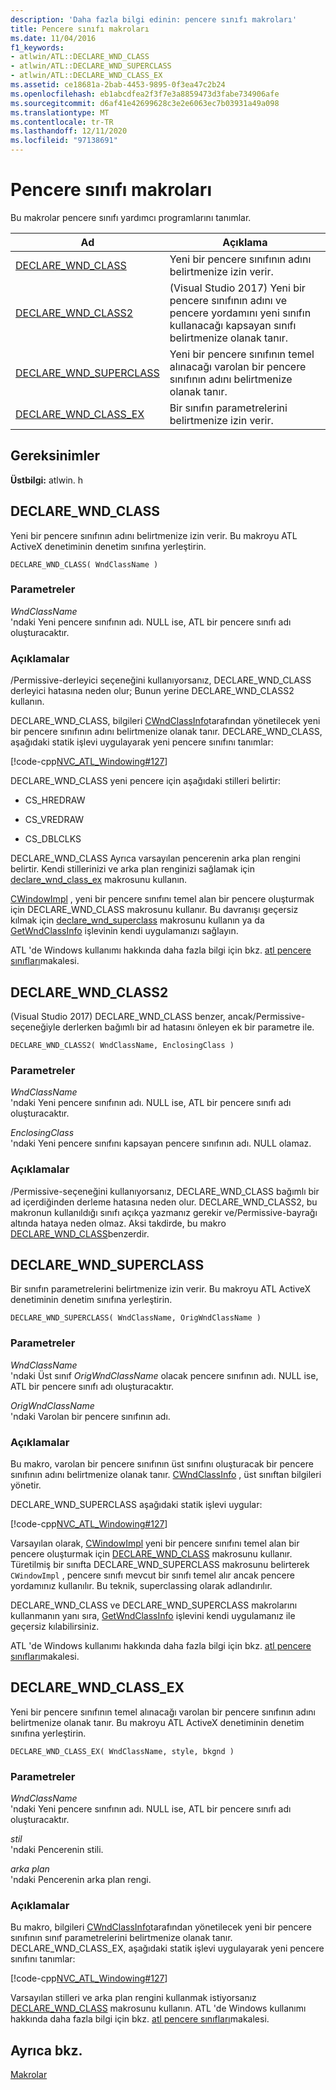 ```yaml
---
description: 'Daha fazla bilgi edinin: pencere sınıfı makroları'
title: Pencere sınıfı makroları
ms.date: 11/04/2016
f1_keywords:
- atlwin/ATL::DECLARE_WND_CLASS
- atlwin/ATL::DECLARE_WND_SUPERCLASS
- atlwin/ATL::DECLARE_WND_CLASS_EX
ms.assetid: ce18681a-2bab-4453-9895-0f3ea47c2b24
ms.openlocfilehash: eb1abcdfea2f3f7e3a8859473d3fabe734906afe
ms.sourcegitcommit: d6af41e42699628c3e2e6063ec7b03931a49a098
ms.translationtype: MT
ms.contentlocale: tr-TR
ms.lasthandoff: 12/11/2020
ms.locfileid: "97138691"
---
```

# <a name="window-class-macros"></a>Pencere sınıfı makroları

Bu makrolar pencere sınıfı yardımcı programlarını tanımlar.

|Ad|Açıklama|
|-|-|
|[DECLARE_WND_CLASS](#declare_wnd_class)|Yeni bir pencere sınıfının adını belirtmenize izin verir.|
|[DECLARE_WND_CLASS2](#declare_wnd_class2)|(Visual Studio 2017) Yeni bir pencere sınıfının adını ve pencere yordamını yeni sınıfın kullanacağı kapsayan sınıfı belirtmenize olanak tanır.|
|[DECLARE_WND_SUPERCLASS](#declare_wnd_superclass)|Yeni bir pencere sınıfının temel alınacağı varolan bir pencere sınıfının adını belirtmenize olanak tanır.|
|[DECLARE_WND_CLASS_EX](#declare_wnd_class_ex)|Bir sınıfın parametrelerini belirtmenize izin verir.|

## <a name="requirements"></a>Gereksinimler

**Üstbilgi:** atlwin. h

## <a name="declare_wnd_class"></a><a name="declare_wnd_class"></a> DECLARE_WND_CLASS

Yeni bir pencere sınıfının adını belirtmenize izin verir. Bu makroyu ATL ActiveX denetiminin denetim sınıfına yerleştirin.

```
DECLARE_WND_CLASS( WndClassName )
```

### <a name="parameters"></a>Parametreler

*WndClassName*<br/>
'ndaki Yeni pencere sınıfının adı. NULL ise, ATL bir pencere sınıfı adı oluşturacaktır.

### <a name="remarks"></a>Açıklamalar

/Permissive-derleyici seçeneğini kullanıyorsanız, DECLARE_WND_CLASS derleyici hatasına neden olur; Bunun yerine DECLARE_WND_CLASS2 kullanın.

DECLARE_WND_CLASS, bilgileri [CWndClassInfo](cwndclassinfo-class.md)tarafından yönetilecek yeni bir pencere sınıfının adını belirtmenize olanak tanır. DECLARE_WND_CLASS, aşağıdaki statik işlevi uygulayarak yeni pencere sınıfını tanımlar:

[!code-cpp[NVC_ATL_Windowing#127](../../atl/codesnippet/cpp/window-class-macros_1.cpp)]

DECLARE_WND_CLASS yeni pencere için aşağıdaki stilleri belirtir:

- CS_HREDRAW

- CS_VREDRAW

- CS_DBLCLKS

DECLARE_WND_CLASS Ayrıca varsayılan pencerenin arka plan rengini belirtir. Kendi stillerinizi ve arka plan renginizi sağlamak için [declare_wnd_class_ex](#declare_wnd_class_ex) makrosunu kullanın.

[CWindowImpl](cwindowimpl-class.md) , yeni bir pencere sınıfını temel alan bir pencere oluşturmak için DECLARE_WND_CLASS makrosunu kullanır. Bu davranışı geçersiz kılmak için [declare_wnd_superclass](#declare_wnd_superclass) makrosunu kullanın ya da [GetWndClassInfo](cwindowimpl-class.md#getwndclassinfo) işlevinin kendi uygulamanızı sağlayın.

ATL 'de Windows kullanımı hakkında daha fazla bilgi için bkz. [atl pencere sınıfları](../../atl/atl-window-classes.md)makalesi.

## <a name="declare_wnd_class2"></a><a name="declare_wnd_class2"></a> DECLARE_WND_CLASS2

(Visual Studio 2017) DECLARE_WND_CLASS benzer, ancak/Permissive-seçeneğiyle derlerken bağımlı bir ad hatasını önleyen ek bir parametre ile.

```
DECLARE_WND_CLASS2( WndClassName, EnclosingClass )
```

### <a name="parameters"></a>Parametreler

*WndClassName*<br/>
'ndaki Yeni pencere sınıfının adı. NULL ise, ATL bir pencere sınıfı adı oluşturacaktır.

*EnclosingClass*<br/>
'ndaki Yeni pencere sınıfını kapsayan pencere sınıfının adı. NULL olamaz.

### <a name="remarks"></a>Açıklamalar

/Permissive-seçeneğini kullanıyorsanız, DECLARE_WND_CLASS bağımlı bir ad içerdiğinden derleme hatasına neden olur. DECLARE_WND_CLASS2, bu makronun kullanıldığı sınıfı açıkça yazmanız gerekir ve/Permissive-bayrağı altında hataya neden olmaz.
Aksi takdirde, bu makro [DECLARE_WND_CLASS](#declare_wnd_class)benzerdir.

## <a name="declare_wnd_superclass"></a><a name="declare_wnd_superclass"></a> DECLARE_WND_SUPERCLASS

Bir sınıfın parametrelerini belirtmenize izin verir. Bu makroyu ATL ActiveX denetiminin denetim sınıfına yerleştirin.

```
DECLARE_WND_SUPERCLASS( WndClassName, OrigWndClassName )
```

### <a name="parameters"></a>Parametreler

*WndClassName*<br/>
'ndaki Üst sınıf *OrigWndClassName* olacak pencere sınıfının adı. NULL ise, ATL bir pencere sınıfı adı oluşturacaktır.

*OrigWndClassName*<br/>
'ndaki Varolan bir pencere sınıfının adı.

### <a name="remarks"></a>Açıklamalar

Bu makro, varolan bir pencere sınıfının üst sınıfını oluşturacak bir pencere sınıfının adını belirtmenize olanak tanır. [CWndClassInfo](cwndclassinfo-class.md) , üst sınıftan bilgileri yönetir.

DECLARE_WND_SUPERCLASS aşağıdaki statik işlevi uygular:

[!code-cpp[NVC_ATL_Windowing#127](../../atl/codesnippet/cpp/window-class-macros_1.cpp)]

Varsayılan olarak, [CWindowImpl](cwindowimpl-class.md) yeni bir pencere sınıfını temel alan bir pencere oluşturmak için [DECLARE_WND_CLASS](#declare_wnd_class) makrosunu kullanır. Türetilmiş bir sınıfta DECLARE_WND_SUPERCLASS makrosunu belirterek `CWindowImpl` , pencere sınıfı mevcut bir sınıfı temel alır ancak pencere yordamınız kullanılır. Bu teknik, superclassing olarak adlandırılır.

DECLARE_WND_CLASS ve DECLARE_WND_SUPERCLASS makrolarını kullanmanın yanı sıra, [GetWndClassInfo](cwindowimpl-class.md#getwndclassinfo) işlevini kendi uygulamanız ile geçersiz kılabilirsiniz.

ATL 'de Windows kullanımı hakkında daha fazla bilgi için bkz. [atl pencere sınıfları](../../atl/atl-window-classes.md)makalesi.

## <a name="declare_wnd_class_ex"></a><a name="declare_wnd_class_ex"></a> DECLARE_WND_CLASS_EX

Yeni bir pencere sınıfının temel alınacağı varolan bir pencere sınıfının adını belirtmenize olanak tanır. Bu makroyu ATL ActiveX denetiminin denetim sınıfına yerleştirin.

```
DECLARE_WND_CLASS_EX( WndClassName, style, bkgnd )
```

### <a name="parameters"></a>Parametreler

*WndClassName*<br/>
'ndaki Yeni pencere sınıfının adı. NULL ise, ATL bir pencere sınıfı adı oluşturacaktır.

*stil*<br/>
'ndaki Pencerenin stili.

*arka plan*<br/>
'ndaki Pencerenin arka plan rengi.

### <a name="remarks"></a>Açıklamalar

Bu makro, bilgileri [CWndClassInfo](cwndclassinfo-class.md)tarafından yönetilecek yeni bir pencere sınıfının sınıf parametrelerini belirtmenize olanak tanır. DECLARE_WND_CLASS_EX, aşağıdaki statik işlevi uygulayarak yeni pencere sınıfını tanımlar:

[!code-cpp[NVC_ATL_Windowing#127](../../atl/codesnippet/cpp/window-class-macros_1.cpp)]

Varsayılan stilleri ve arka plan rengini kullanmak istiyorsanız [DECLARE_WND_CLASS](#declare_wnd_class) makrosunu kullanın. ATL 'de Windows kullanımı hakkında daha fazla bilgi için bkz. [atl pencere sınıfları](../../atl/atl-window-classes.md)makalesi.

## <a name="see-also"></a>Ayrıca bkz.

[Makrolar](atl-macros.md)
